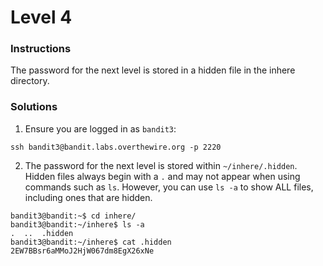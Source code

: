 # Level 4

### Instructions
The password for the next level is stored in a hidden file in the inhere directory.

### Solutions
1. Ensure you are logged in as `bandit3`:
```
ssh bandit3@bandit.labs.overthewire.org -p 2220
```

2. The password for the next level is stored within `~/inhere/.hidden`. Hidden files always begin with a `.` and may not appear when using commands such as `ls`. However, you can use `ls -a` to show ALL files, including ones that are hidden.
```shell
bandit3@bandit:~$ cd inhere/
bandit3@bandit:~/inhere$ ls -a
.  ..  .hidden
bandit3@bandit:~/inhere$ cat .hidden 
2EW7BBsr6aMMoJ2HjW067dm8EgX26xNe
```